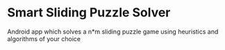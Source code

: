 # Smart Sliding Puzzle Solver
Android app which solves a n*m sliding puzzle game using heuristics and algorithms of your choice

